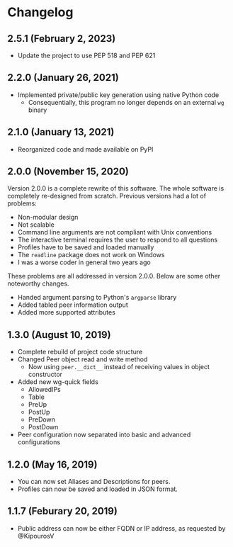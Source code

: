 # Changelog

## 2.5.1 (February 2, 2023)

- Update the project to use PEP 518 and PEP 621

## 2.2.0 (January 26, 2021)

- Implemented private/public key generation using native Python code
  - Consequentially, this program no longer depends on an external `wg` binary

## 2.1.0 (January 13, 2021)

- Reorganized code and made available on PyPI

## 2.0.0 (November 15, 2020)

Version 2.0.0 is a complete rewrite of this software. The whole software is completely re-designed from scratch. Previous versions had a lot of problems:

- Non-modular design
- Not scalable
- Command line arguments are not compliant with Unix conventions
- The interactive terminal requires the user to respond to all questions
- Profiles have to be saved and loaded manually
- The `readline` package does not work on Windows
- I was a worse coder in general two years ago

These problems are all addressed in version 2.0.0. Below are some other noteworthy changes.

- Handed argument parsing to Python's `argparse` library
- Added tabled peer information output
- Added more supported attributes

## 1.3.0 (August 10, 2019)

- Complete rebuild of project code structure
- Changed Peer object read and write method
  - Now using `peer.__dict__` instead of receiving values in object constructor
- Added new wg-quick fields
  - AllowedIPs
  - Table
  - PreUp
  - PostUp
  - PreDown
  - PostDown
- Peer configuration now separated into basic and advanced configurations

## 1.2.0 (May 16, 2019)

- You can now set Aliases and Descriptions for peers.
- Profiles can now be saved and loaded in JSON format.

## 1.1.7 (Feburary 20, 2019)

- Public address can now be either FQDN or IP address, as requested by @KipourosV
